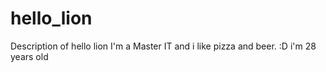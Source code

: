 # hello_lion
Description of hello lion
I'm a Master IT and i like pizza and beer. :D
i'm 28 years old
